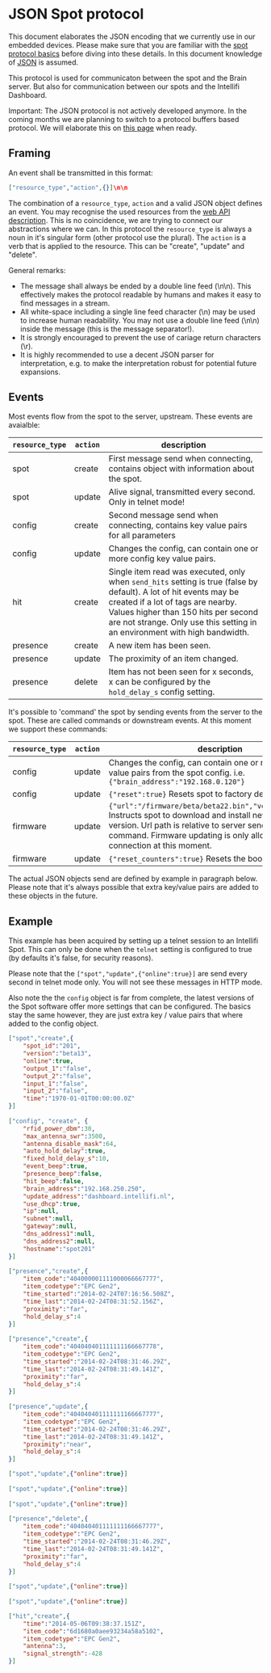 JSON Spot protocol 
==================

This document elaborates the JSON encoding that we currently use in our embedded devices. Please make sure that you are familiar with the [spot protocol basics](spot_protocol.md) before diving into these details. In this document knowledge of [JSON](http://www.json.org/) is assumed. 

This protocol is used for communicaton between the spot and the Brain server. But also for communication between our spots and the Intellifi Dashboard.

Important: The JSON protocol is not actively developed anymore. In the coming months we are planning to switch to a protocol buffers based protocol. We will elaborate this on [this page](spot_protocol_pb.md) when ready.

Framing
-------

An event shall be transmitted in this format:

```JSON
["resource_type","action",{}]\n\n
```

The combination of a `resource_type`, `action` and a valid JSON object defines an event. You may recognise the used resources from the [web API description](https://github.com/intellifi-nl/doc-webapi). This is no coincidence, we are trying to connect our abstractions where we can. In this protocol the `resource_type` is always a noun in it's singular form (other protocol use the plural). The `action` is a verb that is applied to the resource. This can be "create", "update" and "delete".

General remarks:
* The message shall always be ended by a double line feed (\n\n). This effectively makes the protocol readable by humans and makes it easy to find messages in a stream. 
* All white-space including a single line feed character (\n) may be used to increase human readability. You may not use a double line feed (\n\n) inside the message (this is the message separator!). 
* It is strongly encouraged to prevent the use of cariage return characters (\r). 
* It is highly recommended to use a decent JSON parser for interpretation, e.g. to make the interpretation robust for potential future expansions.

Events
------

Most events flow from the spot to the server, upstream. These events are avaialble:

| `resource_type` | `action` | description |
| --------------- | -------- | ----------- |
| spot            | create   | First message send when connecting, contains object with information about the spot. |
| spot            | update   | Alive signal, transmitted every second. Only in telnet mode! |
| config          | create   | Second message send when connecting, contains key value pairs for all parameters |
| config          | update   | Changes the config, can contain one or more config key value pairs. |
| hit             | create | Single item read was executed, only when `send_hits` setting is true (false by default). A lot of hit events may be created if a lot of tags are nearby. Values higher than 150 hits per second are not strange. Only use this setting in an environment with high bandwidth. |
| presence        | create | A new item has been seen. |
| presence        | update | The proximity of an item changed. |
| presence        | delete | Item has not been seen for x seconds, x can be configured by the `hold_delay_s` config setting. |

It's possible to 'command' the spot by sending events from the server to the spot. These are called commands or downstream events. At this moment we support these commands:

| `resource_type` | `action` | description |
| --------------- | -------- | ----------- |
| config          | update   | Changes the config, can contain one or more config key value pairs from the spot config. i.e. `{"brain_address":"192.168.0.120"}` |
| config          | update   | `{"reset":true}` Resets spot to factory defaults. |
| firmware        | update   | `{"url":"/firmware/beta/beta22.bin","version":"beta22"}` Instructs spot to download and install new firmware version. Url path is relative to server sending this command. Firmware updating is only allowd on dashboard connection at this moment. |
| firmware        | update   | `{"reset_counters":true}` Resets the boot counters to 0. |

The actual JSON objects send are defined by example in paragraph below. Please note that it's always possible that extra key/value pairs are added to these objects in the future.

Example
-------

This example has been acquired by setting up a telnet session to an Intellifi Spot. This can only be done when the `telnet` setting is configured to true (by defaults it's false, for security reasons).

Please note that the ```["spot","update",{"online":true}]``` are send every second in telnet mode only. You will not see these messages in HTTP mode.

Also note the the `config` object is far from complete, the latest versions of the Spot software offer more settings that can be configured. The basics stay the same however, they are just extra key / value pairs that where added to the config object.

```JSON
["spot","create",{
    "spot_id":"201",
    "version":"beta13",
    "online":true,
    "output_1":"false",
    "output_2":"false",
    "input_1":"false",
    "input_2":"false",
    "time":"1970-01-01T00:00:00.0Z"
}]
 
["config", "create", {
    "rfid_power_dbm":30,
    "max_antenna_swr":3500,
    "antenna_disable_mask":64,
    "auto_hold_delay":true,
    "fixed_hold_delay_s":10,
    "event_beep":true,
    "presence_beep":false,
    "hit_beep":false,
    "brain_address":"192.168.250.250",
    "update_address":"dashboard.intellifi.nl",
    "use_dhcp":true,
    "ip":null,
    "subnet":null,
    "gateway":null,
    "dns_address1":null,
    "dns_address2":null,
    "hostname":"spot201"
}]
 
["presence","create",{
    "item_code":"404000001111000066667777",
    "item_codetype":"EPC Gen2",
    "time_started":"2014-02-24T07:16:56.508Z",
    "time_last":"2014-02-24T08:31:52.156Z",
    "proximity":"far",
    "hold_delay_s":4
}]
 
["presence","create",{
    "item_code":"404040401111111166667778",
    "item_codetype":"EPC Gen2",
    "time_started":"2014-02-24T08:31:46.29Z",
    "time_last":"2014-02-24T08:31:49.141Z",
    "proximity":"far",
    "hold_delay_s":4
}]
 
["presence","update",{
    "item_code":"404040401111111166667777",
    "item_codetype":"EPC Gen2",
    "time_started":"2014-02-24T08:31:46.29Z",
    "time_last":"2014-02-24T08:31:49.141Z",
    "proximity":"near",
    "hold_delay_s":4
}]

["spot","update",{"online":true}]
 
["spot","update",{"online":true}]
 
["spot","update",{"online":true}]
 
["presence","delete",{
    "item_code":"404040401111111166667777",
    "item_codetype":"EPC Gen2",
    "time_started":"2014-02-24T08:31:46.29Z",
    "time_last":"2014-02-24T08:31:49.141Z",
    "proximity":"far",
    "hold_delay_s":4
}]
 
["spot","update",{"online":true}]
 
["spot","update",{"online":true}]

["hit","create",{
    "time":"2014-05-06T09:38:37.151Z",
    "item_code":"6d1680a0aee93234a58a5102",
    "item_codetype":"EPC Gen2",
    "antenna":3,
    "signal_strength":-428
}]
```
